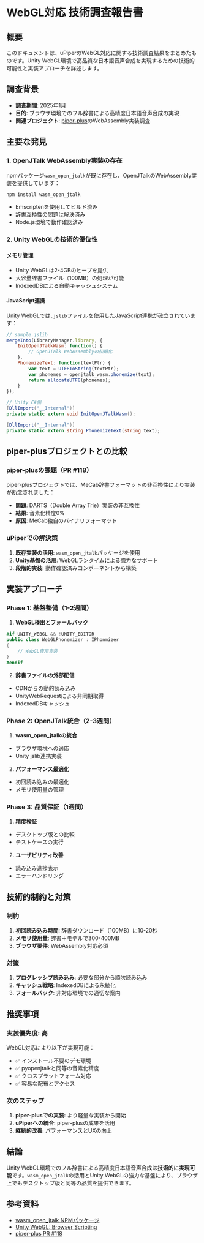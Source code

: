 # WebGL対応 技術調査報告書

## 概要

このドキュメントは、uPiperのWebGL対応に関する技術調査結果をまとめたものです。Unity WebGL環境で高品質な日本語音声合成を実現するための技術的可能性と実装アプローチを詳述します。

## 調査背景

- **調査期間**: 2025年1月
- **目的**: ブラウザ環境でのフル辞書による高精度日本語音声合成の実現
- **関連プロジェクト**: [piper-plus](https://github.com/ayutaz/piper-plus)のWebAssembly実装調査

## 主要な発見

### 1. OpenJTalk WebAssembly実装の存在

npmパッケージ`wasm_open_jtalk`が既に存在し、OpenJTalkのWebAssembly実装を提供しています：

```bash
npm install wasm_open_jtalk
```

- Emscriptenを使用してビルド済み
- 辞書互換性の問題は解決済み
- Node.js環境で動作確認済み

### 2. Unity WebGLの技術的優位性

#### メモリ管理
- Unity WebGLは2-4GBのヒープを提供
- 大容量辞書ファイル（100MB）の処理が可能
- IndexedDBによる自動キャッシュシステム

#### JavaScript連携
Unity WebGLでは`.jslib`ファイルを使用したJavaScript連携が確立されています：

```javascript
// sample.jslib
mergeInto(LibraryManager.library, {
    InitOpenJTalkWasm: function() {
        // OpenJTalk WebAssemblyの初期化
    },
    PhonemizeText: function(textPtr) {
        var text = UTF8ToString(textPtr);
        var phonemes = openjtalk_wasm.phonemize(text);
        return allocateUTF8(phonemes);
    }
});
```

```csharp
// Unity C#側
[DllImport("__Internal")]
private static extern void InitOpenJTalkWasm();

[DllImport("__Internal")]
private static extern string PhonemizeText(string text);
```

## piper-plusプロジェクトとの比較

### piper-plusの課題（PR #118）

piper-plusプロジェクトでは、MeCab辞書フォーマットの非互換性により実装が断念されました：

- **問題**: DARTS（Double Array Trie）実装の非互換性
- **結果**: 音素化精度0%
- **原因**: MeCab独自のバイナリフォーマット

### uPiperでの解決策

1. **既存実装の活用**: `wasm_open_jtalk`パッケージを使用
2. **Unity基盤の活用**: WebGLランタイムによる強力なサポート
3. **段階的実装**: 動作確認済みコンポーネントから構築

## 実装アプローチ

### Phase 1: 基盤整備（1-2週間）

1. **WebGL検出とフォールバック**
```csharp
#if UNITY_WEBGL && !UNITY_EDITOR
public class WebGLPhonemizer : IPhonmizer
{
    // WebGL専用実装
}
#endif
```

2. **辞書ファイルの外部配信**
- CDNからの動的読み込み
- UnityWebRequestによる非同期取得
- IndexedDBキャッシュ

### Phase 2: OpenJTalk統合（2-3週間）

1. **wasm_open_jtalkの統合**
- ブラウザ環境への適応
- Unity jslib連携実装

2. **パフォーマンス最適化**
- 初回読み込みの最適化
- メモリ使用量の管理

### Phase 3: 品質保証（1週間）

1. **精度検証**
- デスクトップ版との比較
- テストケースの実行

2. **ユーザビリティ改善**
- 読み込み進捗表示
- エラーハンドリング

## 技術的制約と対策

### 制約

1. **初回読み込み時間**: 辞書ダウンロード（100MB）に10-20秒
2. **メモリ使用量**: 辞書＋モデルで300-400MB
3. **ブラウザ要件**: WebAssembly対応必須

### 対策

1. **プログレッシブ読み込み**: 必要な部分から順次読み込み
2. **キャッシュ戦略**: IndexedDBによる永続化
3. **フォールバック**: 非対応環境での適切な案内

## 推奨事項

### 実装優先度: **高**

WebGL対応により以下が実現可能：

- ✅ インストール不要のデモ環境
- ✅ pyopenjtalkと同等の音素化精度
- ✅ クロスプラットフォーム対応
- ✅ 容易な配布とアクセス

### 次のステップ

1. **piper-plusでの実装**: より軽量な実装から開始
2. **uPiperへの統合**: piper-plusの成果を活用
3. **継続的改善**: パフォーマンスとUXの向上

## 結論

Unity WebGL環境でのフル辞書による高精度日本語音声合成は**技術的に実現可能**です。`wasm_open_jtalk`の活用とUnity WebGLの強力な基盤により、ブラウザ上でもデスクトップ版と同等の品質を提供できます。

## 参考資料

- [wasm_open_jtalk NPMパッケージ](https://www.npmjs.com/package/wasm_open_jtalk)
- [Unity WebGL: Browser Scripting](https://docs.unity3d.com/Manual/webgl-interactingwithbrowserscripting.html)
- [piper-plus PR #118](https://github.com/ayutaz/piper-plus/pull/118)